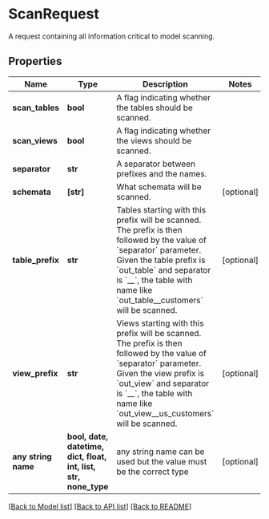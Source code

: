 # ScanRequest

A request containing all information critical to model scanning.

## Properties
Name | Type | Description | Notes
------------ | ------------- | ------------- | -------------
**scan_tables** | **bool** | A flag indicating whether the tables should be scanned. | 
**scan_views** | **bool** | A flag indicating whether the views should be scanned. | 
**separator** | **str** | A separator between prefixes and the names. | 
**schemata** | **[str]** | What schemata will be scanned. | [optional] 
**table_prefix** | **str** | Tables starting with this prefix will be scanned. The prefix is then followed by the value of &#x60;separator&#x60; parameter. Given the table prefix is &#x60;out_table&#x60; and separator is &#x60;__&#x60;, the table with name like &#x60;out_table__customers&#x60; will be scanned. | [optional] 
**view_prefix** | **str** | Views starting with this prefix will be scanned. The prefix is then followed by the value of &#x60;separator&#x60; parameter. Given the view prefix is &#x60;out_view&#x60; and separator is &#x60;__&#x60;, the table with name like &#x60;out_view__us_customers&#x60; will be scanned. | [optional] 
**any string name** | **bool, date, datetime, dict, float, int, list, str, none_type** | any string name can be used but the value must be the correct type | [optional]

[[Back to Model list]](../README.md#documentation-for-models) [[Back to API list]](../README.md#documentation-for-api-endpoints) [[Back to README]](../README.md)



